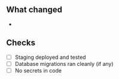 ## What changed
- 

## Checks
- [ ] Staging deployed and tested
- [ ] Database migrations ran cleanly (if any)
- [ ] No secrets in code
